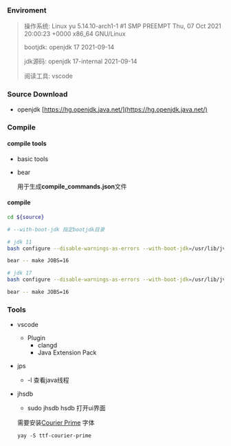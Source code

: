 ### Enviroment

> 操作系统:      Linux yu 5.14.10-arch1-1 #1 SMP PREEMPT Thu, 07 Oct 2021 20:00:23 +0000 x86_64 GNU/Linux
>
> bootjdk:        openjdk 17 2021-09-14
>
> jdk源码:         openjdk 17-internal 2021-09-14
>
> 阅读工具:       vscode

### Source Download

* openjdk [https://hg.openjdk.java.net/](https://hg.openjdk.java.net/)

### Compile

#### compile tools

* basic tools

* bear    

  用于生成**compile_commands.json**文件

#### compile

```bash
cd ${source}

# --with-boot-jdk 指定bootjdk目录

# jdk 11
bash configure --disable-warnings-as-errors --with-boot-jdk=/usr/lib/jvm/java-11-openjdk --with-toolchain-type=clang

bear -- make JOBS=16

# jdk 17
bash configure --disable-warnings-as-errors --with-boot-jdk=/usr/lib/jvm/java-17-openjdk --with-toolchain-type=clang 

bear -- make JOBS=16
```

### Tools

* vscode
  * Plugin
    * clangd
    * Java Extension Pack

* jps  

  * -l 查看java线程

* jhsdb 

  * sudo jhsdb hsdb 打开ui界面

  需要安装[Courier Prime](https://quoteunquoteapps.com/courierprime/)  字体

  ```
  yay -S ttf-courier-prime
  ```

